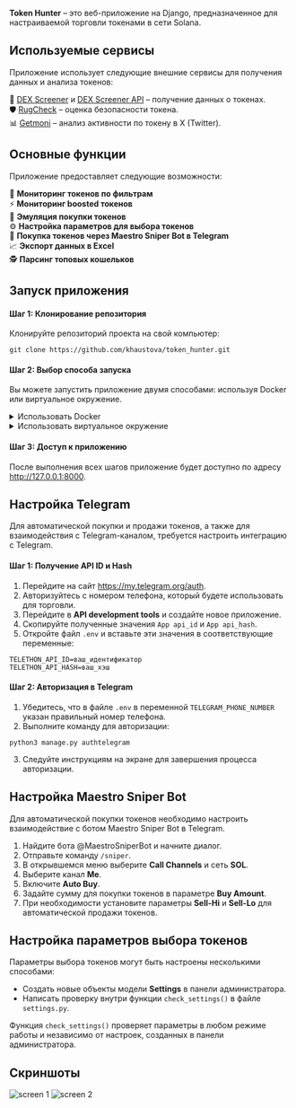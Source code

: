 **Token Hunter** – это веб-приложение на Django, предназначенное для настраиваемой торговли токенами в сети Solana.

## Используемые сервисы

Приложение использует следующие внешние сервисы для получения данных и анализа токенов:

:gem:  [DEX Screener](https://dexscreener.com/) и [DEX Screener API](https://docs.dexscreener.com/api/reference) – получение данных о токенах.  
:shield: [RugCheck](https://rugcheck.xyz/) – оценка безопасности токена.  
:bar_chart: [Getmoni](https://rugcheck.xyz/) – анализ активности по токену в X (Twitter).  

## Основные функции

Приложение предоставляет следующие возможности:

:mag_right: **Мониторинг токенов по фильтрам**  
:zap: **Мониторинг boosted токенов**  
:shopping_cart: **Эмуляция покупки токенов**  
:gear: **Настройка параметров для выбора токенов**  
:robot: **Покупка токенов через Maestro Sniper Bot в Telegram**  
:chart_with_upwards_trend: **Экспорт данных в Excel**  
:detective: **Парсинг топовых кошельков**  

## Запуск приложения

#### Шаг 1: Клонирование репозитория

Клонируйте репозиторий проекта на свой компьютер:

```
git clone https://github.com/khaustova/token_hunter.git
```

#### Шаг 2: Выбор способа запуска

Вы можете запустить приложение двумя способами: используя Docker или виртуальное окружение.

<details>
  <summary>Использовать Docker</summary>

1. Переименуйте файл `.env.example` в `.env` и добавьте свои данные.
2. Запустите проект с помощью команды:
    

```
docker-compose up --build
```
  
</details>  

<details>
  <summary>Использовать виртуальное окружение</summary>

1. Создайте виртуальное окружение:
    

```
python3 -m venv .venv
```

Активируйте виртуальное окружение:

- Для Linux/MacOS:
    

```
source .venv/bin/activate
```

- Для Windows:

```
.venv\Scripts\activate
```

Установите необходимые пакеты:

```
pip install -r requirements.txt
```

- Переименуйте файл `.env.example` в `.env` и добавьте свои данные.
- Убедитесь, что у вас установлены и запущены Redis и PostgreSQL.
- Выполните миграцию базы данных:
    

```
python3 manage.py migrate
```

Запустите Celery:

```
celery -A core worker -l info
```

Запустите сервер:

```
python3 manage.py runserver
```
  
</details> 


#### Шаг 3: Доступ к приложению

После выполнения всех шагов приложение будет доступно по адресу http://127.0.0.1:8000.

## Настройка Telegram

Для автоматической покупки и продажи токенов, а также для взаимодействия с Telegram-каналом, требуется настроить интеграцию с Telegram.

#### Шаг 1: Получение API ID и Hash

1. Перейдите на сайт https://my.telegram.org/auth.
2. Авторизуйтесь с номером телефона, который будете использовать для торговли.
3. Перейдите в **API development tools** и создайте новое приложение.
4. Скопируйте полученные значения `App api_id` и `App api_hash`.
5. Откройте файл `.env` и вставьте эти значения в соответствующие переменные:
    

```
TELETHON_API_ID=ваш_идентификатор
TELETHON_API_HASH=ваш_хэш
```

#### Шаг 2: Авторизация в Telegram

1. Убедитесь, что в файле `.env` в переменной `TELEGRAM_PHONE_NUMBER` указан правильный номер телефона.
2. Выполните команду для авторизации:
    

```
python3 manage.py authtelegram
```

3. Следуйте инструкциям на экране для завершения процесса авторизации.

## Настройка Maestro Sniper Bot

Для автоматической покупки токенов необходимо настроить взаимодействие с ботом Maestro Sniper Bot в Telegram.

1. Найдите бота @MaestroSniperBot и начните диалог.
2. Отправьте команду `/sniper`.
3. В открывшемся меню выберите **Call Channels** и сеть **SOL**.
4. Выберите канал **Me**.
5. Включите **Auto Buy**.
6. Задайте сумму для покупки токенов в параметре **Buy Amount**.
7. При необходимости установите параметры **Sell-Hi** и **Sell-Lo** для автоматической продажи токенов.

## Настройка параметров выбора токенов

Параметры выбора токенов могут быть настроены несколькими способами:

- Создать новые объекты модели **Settings** в панели администратора.
- Написать проверку внутри функции `check_settings()` в файле `settings.py`.

Функция `check_settings()` проверяет параметры в любом режиме работы и независимо от настроек, созданных в панели администратора.

## Скриншоты

![screen 1](https://github.com/user-attachments/assets/560bfbae-61f5-4f05-b6c1-e5352a15b0bf) 
![screen 2](https://github.com/user-attachments/assets/0a6e1f00-770b-4f6d-81c3-34f7e7897429)
